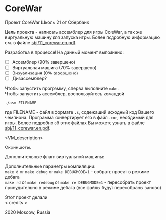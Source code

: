 # CoreWar

Проект CoreWar Школы 21 от Сбербанк

Цель проекта - написать ассемблер для игры CoreWar, а так же виртуальную машину для запуска игры. Более подробную информацию см. в файле [sbj/11_corewar.en.pdf](sbj/11_corewar.en.pdf).

Разработка в процессе! На данный момент выполнено:
- [ ] Ассемблер (90% завершено)
- [ ] Виртуальная машина (70% завершено)
- [ ] Визуализация (0% завершено)
- [ ] Дизассемблер?

Чтобы запустить программу, сперва выполните `make`.    
Чтобы запустить ассемблер, воспользуйтесь командой
```
./asm FILENAME
```
где FILENAME - файл в формате `.s`, содежащий исходный код Вашего чемпиона. Программа конвертирует его в файл `.cor`, необдимый для игры. Более подробно об этих файлах Вы можете узнать в файле [sbj/11_corewar.en.pdf](sbj/11_corewar.en.pdf).

<VM_description>

Скриншоты:

Дополнительные флаги виртуальной машины:

Дополнительные параметры компиляции:    
`make d` or `make debug` or `make DEBUGMODE=1` - собрать проект в режиме дебага    
`make rd` or `make redebug` or `make re DEBUGMODE=1` - пересобрать проект принудительно в режиме дебага (все файлы будут пересобраны заново)    

Этот проект делали   
< credits >

2020 Moscow, Russia
